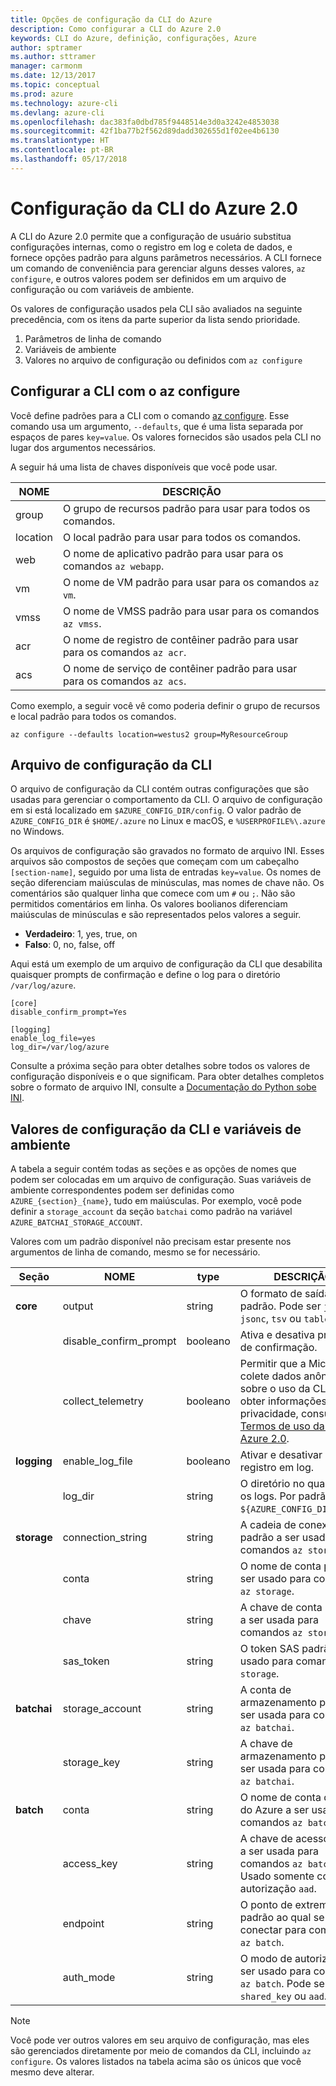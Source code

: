 ```yaml
---
title: Opções de configuração da CLI do Azure
description: Como configurar a CLI do Azure 2.0
keywords: CLI do Azure, definição, configurações, Azure
author: sptramer
ms.author: sttramer
manager: carmonm
ms.date: 12/13/2017
ms.topic: conceptual
ms.prod: azure
ms.technology: azure-cli
ms.devlang: azure-cli
ms.openlocfilehash: dac383fa0dbd785f9448514e3d0a3242e4853038
ms.sourcegitcommit: 42f1ba77b2f562d89dadd302655d1f02ee4b6130
ms.translationtype: HT
ms.contentlocale: pt-BR
ms.lasthandoff: 05/17/2018
---
```

# <a name="azure-cli-20-configuration"></a>Configuração da CLI do Azure 2.0

A CLI do Azure 2.0 permite que a configuração de usuário substitua configurações internas, como o registro em log e coleta de dados, e fornece opções padrão para alguns parâmetros necessários. A CLI fornece um comando de conveniência para gerenciar alguns desses valores, `az configure`, e outros valores podem ser definidos em um arquivo de configuração ou com variáveis de ambiente.

Os valores de configuração usados pela CLI são avaliados na seguinte precedência, com os itens da parte superior da lista sendo prioridade.

1. Parâmetros de linha de comando
2. Variáveis de ambiente
3. Valores no arquivo de configuração ou definidos com `az configure`

## <a name="cli-configuration-with-az-configure"></a>Configurar a CLI com o az configure

Você define padrões para a CLI com o comando [az configure](/cli/azure/reference-index#az-configure).
Esse comando usa um argumento, `--defaults`, que é uma lista separada por espaços de pares `key=value`. Os valores fornecidos são usados pela CLI no lugar dos argumentos necessários.

A seguir há uma lista de chaves disponíveis que você pode usar.

| NOME | DESCRIÇÃO |
|------|-------------|
| group | O grupo de recursos padrão para usar para todos os comandos. |
| location | O local padrão para usar para todos os comandos. |
| web | O nome de aplicativo padrão para usar para os comandos `az webapp`. |
| vm | O nome de VM padrão para usar para os comandos `az vm`. |
| vmss | O nome de VMSS padrão para usar para os comandos `az vmss`. |
| acr | O nome de registro de contêiner padrão para usar para os comandos `az acr`. |
| acs | O nome de serviço de contêiner padrão para usar para os comandos `az acs`. |

Como exemplo, a seguir você vê como poderia definir o grupo de recursos e local padrão para todos os comandos.

```azurecli
az configure --defaults location=westus2 group=MyResourceGroup
```

## <a name="cli-configuration-file"></a>Arquivo de configuração da CLI

O arquivo de configuração da CLI contém outras configurações que são usadas para gerenciar o comportamento da CLI. O arquivo de configuração em si está localizado em `$AZURE_CONFIG_DIR/config`. O valor padrão de `AZURE_CONFIG_DIR` é `$HOME/.azure` no Linux e macOS, e `%USERPROFILE%\.azure` no Windows.

Os arquivos de configuração são gravados no formato de arquivo INI. Esses arquivos são compostos de seções que começam com um cabeçalho `[section-name]`, seguido por uma lista de entradas `key=value`. Os nomes de seção diferenciam maiúsculas de minúsculas, mas nomes de chave não.
Os comentários são qualquer linha que comece com um `#` ou `;`. Não são permitidos comentários em linha. Os valores boolianos diferenciam maiúsculas de minúsculas e são representados pelos valores a seguir.

* __Verdadeiro__: 1, yes, true, on
* __Falso__: 0, no, false, off

Aqui está um exemplo de um arquivo de configuração da CLI que desabilita quaisquer prompts de confirmação e define o log para o diretório `/var/log/azure`.

```
[core]
disable_confirm_prompt=Yes

[logging]
enable_log_file=yes
log_dir=/var/log/azure
```

Consulte a próxima seção para obter detalhes sobre todos os valores de configuração disponíveis e o que significam. Para obter detalhes completos sobre o formato de arquivo INI, consulte a [Documentação do Python sobe INI](https://docs.python.org/3/library/configparser.html#supported-ini-file-structure).

## <a name="cli-configuration-values-and-environment-variables"></a>Valores de configuração da CLI e variáveis de ambiente

A tabela a seguir contém todas as seções e as opções de nomes que podem ser colocadas em um arquivo de configuração. Suas variáveis de ambiente correspondentes podem ser definidas como `AZURE_{section}_{name}`, tudo em maiúsculas. Por exemplo, você pode definir a `storage_account` da seção `batchai` como padrão na variável `AZURE_BATCHAI_STORAGE_ACCOUNT`.

Valores com um padrão disponível não precisam estar presente nos argumentos de linha de comando, mesmo se for necessário.

| Seção | NOME      | type | DESCRIÇÃO|
|---------|-----------|------|------------|
| __core__ | output | string | O formato de saída padrão. Pode ser `json`, `jsonc`, `tsv` ou `table`. |
| | disable\_confirm\_prompt | booleano | Ativa e desativa prompts de confirmação. |
| | collect\_telemetry | booleano | Permitir que a Microsoft colete dados anônimos sobre o uso da CLI. Para obter informações de privacidade, consulte os [Termos de uso da CLI do Azure 2.0](http://aka.ms/AzureCliLegal). |
| __logging__ | enable\_log\_file | booleano | Ativar e desativar o registro em log. |
| | log\_dir | string | O diretório no qual gravar os logs. Por padrão, é `${AZURE_CONFIG_DIR}/logs`. |
| __storage__ | connection\_string | string | A cadeia de conexão padrão a ser usada para comandos `az storage`. |
| | conta | string | O nome de conta padrão a ser usado para comandos `az storage`. |
| | chave | string | A chave de conta padrão a ser usada para comandos `az storage`. |
| | sas\_token | string | O token SAS padrão a ser usado para comandos `az storage`. |
| __batchai__ | storage\_account | string | A conta de armazenamento padrão a ser usada para comandos `az batchai`. |
| | storage\_key | string | A chave de armazenamento padrão a ser usada para comandos `az batchai`. |
| __batch__ | conta | string | O nome de conta do Lote do Azure a ser usado para comandos `az batch`. |
| | access\_key | string | A chave de acesso padrão a ser usada para comandos `az batch`. Usado somente com autorização `aad`. |
| | endpoint | string | O ponto de extremidade padrão ao qual se conectar para comandos `az batch`. |
| | auth\_mode | string | O modo de autorização a ser usado para comandos `az batch`. Pode ser `shared_key` ou `aad`. |

> [!NOTE]
> Você pode ver outros valores em seu arquivo de configuração, mas eles são gerenciados diretamente por meio de comandos da CLI, incluindo `az configure`. Os valores listados na tabela acima são os únicos que você mesmo deve alterar.
